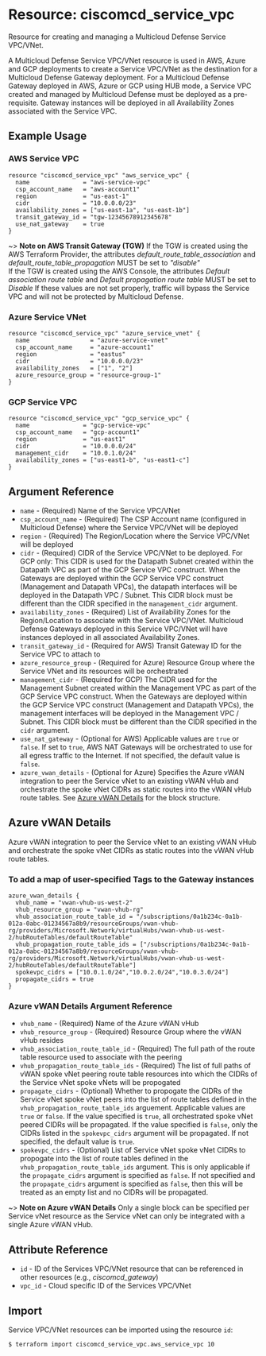 # Resource: ciscomcd_service_vpc
Resource for creating and managing a Multicloud Defense Service VPC/VNet.

A Multicloud Defense Service VPC/VNet resource is used in AWS, Azure and GCP deployments to create a Service VPC/VNet as the destination for a Multicloud Defense Gateway deployment. For a Multicloud Defense Gateway deployed in AWS, Azure or GCP using HUB mode, a Service VPC created and managed by Multicloud Defense must be deployed as a pre-requisite. Gateway instances will be deployed in all Availability Zones associated with the Service VPC.

## Example Usage

### AWS Service VPC
```hcl
resource "ciscomcd_service_vpc" "aws_service_vpc" {
  name               = "aws-service-vpc"
  csp_account_name   = "aws-account1"
  region             = "us-east-1"
  cidr               = "10.0.0.0/23"
  availability_zones = ["us-east-1a", "us-east-1b"]
  transit_gateway_id = "tgw-12345678912345678"
  use_nat_gateway    = true
}
```
~> **Note on AWS Transit Gateway (TGW)**
If the TGW is created using the AWS Terraform Provider, the attributes *default_route_table_association* and *default_route_table_propagation* MUST be set to *"disable"*<br>
If the TGW is created using the AWS Console, the attributes *Default association route table* and *Default propagation route table* MUST be set to *Disable*
If these values are not set properly, traffic will bypass the Service VPC and will not be protected by Multicloud Defense.

### Azure Service VNet
```hcl
resource "ciscomcd_service_vpc" "azure_service_vnet" {
  name                 = "azure-service-vnet"
  csp_account_name     = "azure-account1"
  region               = "eastus"
  cidr                 = "10.0.0.0/23"
  availability_zones   = ["1", "2"]
  azure_resource_group = "resource-group-1"
}
```

### GCP Service VPC
```hcl
resource "ciscomcd_service_vpc" "gcp_service_vpc" {
  name               = "gcp-service-vpc"
  csp_account_name   = "gcp-account1"
  region             = "us-east1"
  cidr               = "10.0.0.0/24"
  management_cidr    = "10.0.1.0/24"
  availability_zones = ["us-east1-b", "us-east1-c"]
}
```

## Argument Reference
* `name` - (Required) Name of the Service VPC/VNet
* `csp_account_name` - (Required) The CSP Account name (configured in Multicloud Defense) where the Service VPC/VNet will be deployed
* `region` - (Required) The Region/Location where the Service VPC/VNet will be deployed
* `cidr` - (Required) CIDR of the Service VPC/VNet to be deployed.  For GCP only: This CIDR is used for the Datapath Subnet created within the Datapath VPC as part of the GCP Service VPC construct. When the Gateways are deployed within the GCP Service VPC construct (Management and Datapath VPCs), the datapath interfaces will be deployed in the Datapath VPC / Subnet.  This CIDR block must be different than the CIDR specified in the `management_cidr` argument.
* `availability_zones` - (Required) List of Availability Zones for the Region/Location to associate with the Service VPC/VNet. Multicloud Defense Gateways deployed in this Service VPC/VNet will have instances deployed in all associated Availability Zones.
* `transit_gateway_id` - (Required for AWS) Transit Gateway ID for the Service VPC to attach to
* `azure_resource_group` - (Required for Azure) Resource Group where the Service VNet and its resources will be orchestrated
* `management_cidr` - (Required for GCP) The CIDR used for the Management Subnet created within the Management VPC as part of the GCP Service VPC construct. When the Gateways are deployed within the GCP Service VPC construct (Management and Datapath VPCs), the management interfaces will be deployed in the Management VPC / Subnet.  This CIDR block must be different than the CIDR specified in the `cidr` argument.
* `use_nat_gateway` - (Optional for AWS) Applicable values are `true` or `false`. If set to `true`, AWS NAT Gateways will be orchestrated to use for all egress traffic to the Internet.  If not specified, the default value is `false`.
* `azure_vwan_details` - (Optional for Azure) Specifies the Azure vWAN integration to peer the Service vNet to an existing vWAN vHub and orchestrate the spoke vNet CIDRs as static routes into the vWAN vHub route tables. See [Azure vWAN Details](#azure-vwan-details) for the block structure.

## Azure vWAN Details
Azure vWAN integration to peer the Service vNet to an existing vWAN vHub and orchestrate the spoke vNet CIDRs as static routes into the vWAN vHub route tables.

### To add a map of user-specified Tags to the Gateway instances
```hcl
azure_vwan_details {
  vhub_name = "vwan-vhub-us-west-2"
  vhub_resource_group = "vwan-vhub-rg"
  vhub_association_route_table_id = "/subscriptions/0a1b234c-0a1b-012a-0abc-01234567a8b9/resourceGroups/vwan-vhub-rg/providers/Microsoft.Network/virtualHubs/vwan-vhub-us-west-2/hubRouteTables/defaultRouteTable"
  vhub_propagation_route_table_ids = ["/subscriptions/0a1b234c-0a1b-012a-0abc-01234567a8b9/resourceGroups/vwan-vhub-rg/providers/Microsoft.Network/virtualHubs/vwan-vhub-us-west-2/hubRouteTables/defaultRouteTable"]
  spokevpc_cidrs = ["10.0.1.0/24","10.0.2.0/24","10.0.3.0/24"]
  propagate_cidrs = true
}
```

### Azure vWAN Details Argument Reference
* `vhub_name` - (Required) Name of the Azure vWAN vHub
* `vhub_resource_group` - (Required) Resource Group where the vWAN vHub resides
* `vhub_association_route_table_id` - (Required) The full path of the route table resource used to associate with the peering
* `vhub_propagation_route_table_ids` - (Required) The list of full paths of vWAN spoke vNet peering route table resources into which the CIDRs of the Service vNet spoke vNets will be propogated
* `propagate_cidrs` - (Optional) Whether to propogate the CIDRs of the Service vNet spoke vNet peers into the list of route tables defined in the `vhub_propagation_route_table_ids` arguement. Applicable values are `true` or `false`. If the value specified is `true`, all orchestrated spoke vNet peered CIDRs will be propagated. If the value specified is `false`, only the CIDRs listed in the `spokevpc_cidrs` argument will be propagated. If not specified, the default value is `true`.  
* `spokevpc_cidrs` - (Optional) List of Service vNet spoke vNet CIDRs to propogate into the list of route tables defined in the `vhub_propagation_route_table_ids` argument. This is only applicable if the `propagate_cidrs` argument is specified as `false`. If not specified and the `propagate_cidrs` argument is specified as `false`, then this will be treated as an empty list and no CIDRs will be propagated.

~> **Note on Azure vWAN Details**
Only a single block can be specified per Service vNet resource as the Service vNet can only be integrated with a single Azure vWAN vHub.

## Attribute Reference
* `id` - ID of the Services VPC/VNet resource that can be referenced in other resources (e.g., *ciscomcd_gateway*)
* `vpc_id` - Cloud specific ID of the Services VPC/VNet

## Import
Service VPC/VNet resources can be imported using the resource `id`:

```hcl
$ terraform import ciscomcd_service_vpc.aws_service_vpc 10
```